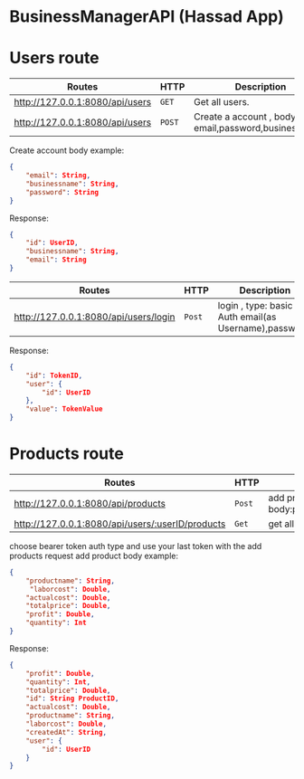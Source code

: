 # BusinessManagerAPI (Hassad App)



# Users route
Routes | HTTP | Description
--- | --- | ---
http://127.0.0.1:8080/api/users | `GET` | Get all users.
http://127.0.0.1:8080/api/users | `POST` | Create a account , body : email,password,businessname.
 
Create account body example:

```json
{
    "email": String,
    "businessname": String,
    "password": String
}
```
Response:
```json
{
    "id": UserID,
    "businessname": String,
    "email": String
}
```

Routes | HTTP | Description
--- | --- | ---
http://127.0.0.1:8080/api/users/login | `Post` | login , type: basic Auth email(as Username),password.

Response:
```json
{
    "id": TokenID,
    "user": {
        "id": UserID
    },
    "value": TokenValue
}
```


# Products route
Routes | HTTP | Description
--- | --- | ---
http://127.0.0.1:8080/api/products | `Post` | add products , type: Bearer token , body:productname,laborcost,actualcost,totalprice,profit,quantity
http://127.0.0.1:8080/api/users/:userID/products |`Get` | get all products for one user


choose bearer token auth type and use your last token with the add products request
add product body example:
```json
{
    "productname": String,
     "laborcost": Double,
    "actualcost": Double,
    "totalprice": Double,
    "profit": Double,
    "quantity": Int
}
```
Response:
```json
{
    "profit": Double,
    "quantity": Int,
    "totalprice": Double,
    "id": String ProductID,
    "actualcost": Double,
    "productname": String,
    "laborcost": Double,
    "createdAt": String,
    "user": {
        "id": UserID
    }
}
```






